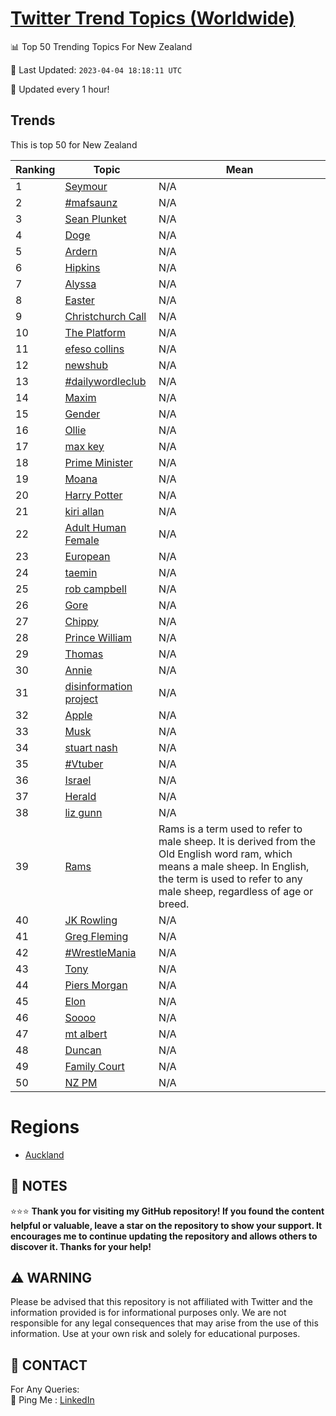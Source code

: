 [Twitter Trend Topics (Worldwide)](https://github.com/ErcinDedeoglu/Twitter-Trend-Topics)
==========


📊 Top 50 Trending Topics For New Zealand

📆 Last Updated: `2023-04-04 18:18:11 UTC`

🔧 Updated every 1 hour!


## Trends

This is top 50 for New Zealand

| Ranking | Topic | Mean |
| ------- | ------------ | ------------ |
| 1 | [Seymour](http://twitter.com/search?q=Seymour) | N/A |
| 2 | [#mafsaunz](http://twitter.com/search?q=%23mafsaunz) | N/A |
| 3 | [Sean Plunket](http://twitter.com/search?q=Sean+Plunket) | N/A |
| 4 | [Doge](http://twitter.com/search?q=Doge) | N/A |
| 5 | [Ardern](http://twitter.com/search?q=Ardern) | N/A |
| 6 | [Hipkins](http://twitter.com/search?q=Hipkins) | N/A |
| 7 | [Alyssa](http://twitter.com/search?q=Alyssa) | N/A |
| 8 | [Easter](http://twitter.com/search?q=Easter) | N/A |
| 9 | [Christchurch Call](http://twitter.com/search?q=Christchurch+Call) | N/A |
| 10 | [The Platform](http://twitter.com/search?q=The+Platform) | N/A |
| 11 | [efeso collins](http://twitter.com/search?q=efeso+collins) | N/A |
| 12 | [newshub](http://twitter.com/search?q=newshub) | N/A |
| 13 | [#dailywordleclub](http://twitter.com/search?q=%23dailywordleclub) | N/A |
| 14 | [Maxim](http://twitter.com/search?q=Maxim) | N/A |
| 15 | [Gender](http://twitter.com/search?q=Gender) | N/A |
| 16 | [Ollie](http://twitter.com/search?q=Ollie) | N/A |
| 17 | [max key](http://twitter.com/search?q=max+key) | N/A |
| 18 | [Prime Minister](http://twitter.com/search?q=Prime+Minister) | N/A |
| 19 | [Moana](http://twitter.com/search?q=Moana) | N/A |
| 20 | [Harry Potter](http://twitter.com/search?q=Harry+Potter) | N/A |
| 21 | [kiri allan](http://twitter.com/search?q=kiri+allan) | N/A |
| 22 | [Adult Human Female](http://twitter.com/search?q=Adult+Human+Female) | N/A |
| 23 | [European](http://twitter.com/search?q=European) | N/A |
| 24 | [taemin](http://twitter.com/search?q=taemin) | N/A |
| 25 | [rob campbell](http://twitter.com/search?q=rob+campbell) | N/A |
| 26 | [Gore](http://twitter.com/search?q=Gore) | N/A |
| 27 | [Chippy](http://twitter.com/search?q=Chippy) | N/A |
| 28 | [Prince William](http://twitter.com/search?q=Prince+William) | N/A |
| 29 | [Thomas](http://twitter.com/search?q=Thomas) | N/A |
| 30 | [Annie](http://twitter.com/search?q=Annie) | N/A |
| 31 | [disinformation project](http://twitter.com/search?q=disinformation+project) | N/A |
| 32 | [Apple](http://twitter.com/search?q=Apple) | N/A |
| 33 | [Musk](http://twitter.com/search?q=Musk) | N/A |
| 34 | [stuart nash](http://twitter.com/search?q=stuart+nash) | N/A |
| 35 | [#Vtuber](http://twitter.com/search?q=%23Vtuber) | N/A |
| 36 | [Israel](http://twitter.com/search?q=Israel) | N/A |
| 37 | [Herald](http://twitter.com/search?q=Herald) | N/A |
| 38 | [liz gunn](http://twitter.com/search?q=liz+gunn) | N/A |
| 39 | [Rams](http://twitter.com/search?q=Rams) | Rams is a term used to refer to male sheep. It is derived from the Old English word ram, which means a male sheep. In English, the term is used to refer to any male sheep, regardless of age or breed. |
| 40 | [JK Rowling](http://twitter.com/search?q=JK+Rowling) | N/A |
| 41 | [Greg Fleming](http://twitter.com/search?q=Greg+Fleming) | N/A |
| 42 | [#WrestleMania](http://twitter.com/search?q=%23WrestleMania) | N/A |
| 43 | [Tony](http://twitter.com/search?q=Tony) | N/A |
| 44 | [Piers Morgan](http://twitter.com/search?q=Piers+Morgan) | N/A |
| 45 | [Elon](http://twitter.com/search?q=Elon) | N/A |
| 46 | [Soooo](http://twitter.com/search?q=Soooo) | N/A |
| 47 | [mt albert](http://twitter.com/search?q=mt+albert) | N/A |
| 48 | [Duncan](http://twitter.com/search?q=Duncan) | N/A |
| 49 | [Family Court](http://twitter.com/search?q=Family+Court) | N/A |
| 50 | [NZ PM](http://twitter.com/search?q=NZ+PM) | N/A |



# Regions

* [Auckland](</New Zealand/Auckland.md>)



## 📝 NOTES

⭐⭐⭐ **Thank you for visiting my GitHub repository! If you found the content helpful or valuable, leave a star on the repository to show your support. It encourages me to continue updating the repository and allows others to discover it. Thanks for your help!**


## ⚠️ WARNING

Please be advised that this repository is not affiliated with Twitter and the information provided is for informational purposes only. We are not responsible for any legal consequences that may arise from the use of this information. Use at your own risk and solely for educational purposes.


## 📨 CONTACT

 For Any Queries:  
            🏓 Ping Me : [LinkedIn](https://www.linkedin.com/in/ercindedeoglu/)
